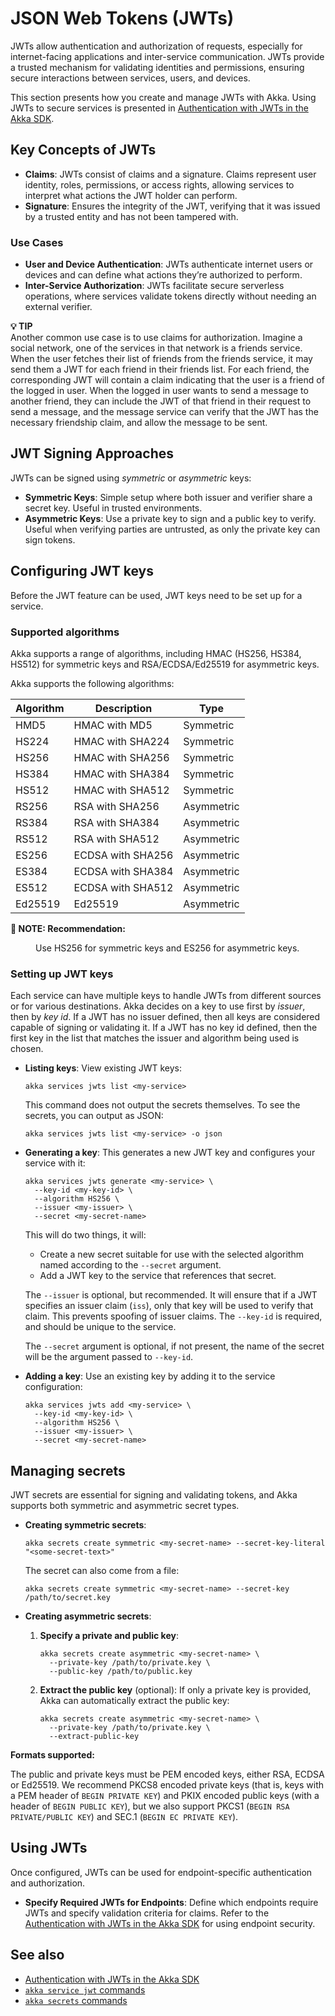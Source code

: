 # JSON Web Tokens (JWTs)

JWTs allow authentication and authorization of requests, especially for internet-facing applications and inter-service communication. JWTs provide a trusted mechanism for validating identities and permissions, ensuring secure interactions between services, users, and devices.

This section presents how you create and manage JWTs with Akka. Using JWTs to secure services is presented in [Authentication with JWTs in the Akka SDK](java:auth-with-jwts.adoc).

## Key Concepts of JWTs
* **Claims**: JWTs consist of claims and a signature. Claims represent user identity, roles, permissions, or access rights, allowing services to interpret what actions the JWT holder can perform.
* **Signature**: Ensures the integrity of the JWT, verifying that it was issued by a trusted entity and has not been tampered with.

### Use Cases
* **User and Device Authentication**: JWTs authenticate internet users or devices and can define what actions they’re authorized to perform.
* **Inter-Service Authorization**: JWTs facilitate secure serverless operations, where services validate tokens directly without needing an external verifier.

**💡 TIP**\
Another common use case is to use claims for authorization. Imagine a social network, one of the services in that network is a friends service. When the user fetches their list of friends from the friends service, it may send them a JWT for each friend in their friends list. For each friend, the corresponding JWT will contain a claim indicating that the user is a friend of the logged in user. When the logged in user wants to send a message to another friend, they can include the JWT of that friend in their request to send a message, and the message service can verify that the JWT has the necessary friendship claim, and allow the message to be sent.

## JWT Signing Approaches
JWTs can be signed using _symmetric_ or _asymmetric_ keys:

* **Symmetric Keys**: Simple setup where both issuer and verifier share a secret key. Useful in trusted environments.
* **Asymmetric Keys**: Use a private key to sign and a public key to verify. Useful when verifying parties are untrusted, as only the private key can sign tokens.

## Configuring JWT keys

Before the JWT feature can be used, JWT keys need to be set up for a service.

### Supported algorithms
Akka supports a range of algorithms, including HMAC (HS256, HS384, HS512) for symmetric keys and RSA/ECDSA/Ed25519 for asymmetric keys.

Akka supports the following algorithms:

| Algorithm | Description | Type |
| --- | --- | --- |
| HMD5 | HMAC with MD5 | Symmetric |
| HS224 | HMAC with SHA224 | Symmetric |
| HS256 | HMAC with SHA256 | Symmetric |
| HS384 | HMAC with SHA384 | Symmetric |
| HS512 | HMAC with SHA512 | Symmetric |
| RS256 | RSA with SHA256 | Asymmetric |
| RS384 | RSA with SHA384 | Asymmetric |
| RS512 | RSA with SHA512 | Asymmetric |
| ES256 | ECDSA with SHA256 | Asymmetric |
| ES384 | ECDSA with SHA384 | Asymmetric |
| ES512 | ECDSA with SHA512 | Asymmetric |
| Ed25519 | Ed25519 | Asymmetric |

<dl><dt><strong>📌 NOTE: Recommendation:</strong></dt><dd>

Use HS256 for symmetric keys and ES256 for asymmetric keys.
</dd></dl>

### Setting up JWT keys

Each service can have multiple keys to handle JWTs from different sources or for various destinations. Akka decides on a key to use first by _issuer_, then by _key id_. If a JWT has no issuer defined, then all keys are considered capable of signing or validating it. If a JWT has no key id defined, then the first key in the list that matches the issuer and algorithm being used is chosen.

* **Listing keys**: View existing JWT keys:

  ```shell
  akka services jwts list <my-service>
  ```

  This command does not output the secrets themselves. To see the secrets, you can output as JSON:

  ```shell
  akka services jwts list <my-service> -o json
  ```
* **Generating a key**: This generates a new JWT key and configures your service with it:

  ```shell
  akka services jwts generate <my-service> \
    --key-id <my-key-id> \
    --algorithm HS256 \
    --issuer <my-issuer> \
    --secret <my-secret-name>
  ```

  This will do two things, it will:

  * Create a new secret suitable for use with the selected algorithm named according to the `--secret` argument.
  * Add a JWT key to the service that references that secret.

  The `--issuer` is optional, but recommended. It will ensure that if a JWT specifies an issuer claim (`iss`), only that key will be used to verify that claim. This prevents spoofing of issuer claims. The `--key-id` is required, and should be unique to the service.

  The `--secret` argument is optional, if not present, the name of the secret will be the argument passed to `--key-id`.
* **Adding a key**: Use an existing key by adding it to the service configuration:

  ```shell
  akka services jwts add <my-service> \
    --key-id <my-key-id> \
    --algorithm HS256 \
    --issuer <my-issuer> \
    --secret <my-secret-name>
  ```

## Managing secrets

JWT secrets are essential for signing and validating tokens, and Akka supports both symmetric and asymmetric secret types.

* **Creating symmetric secrets**:

  ```shell
  akka secrets create symmetric <my-secret-name> --secret-key-literal "<some-secret-text>"
  ```

  The secret can also come from a file:

  ```shell
  akka secrets create symmetric <my-secret-name> --secret-key /path/to/secret.key
  ```
* **Creating asymmetric secrets**:

  1. **Specify a private and public key**:

     ```shell
     akka secrets create asymmetric <my-secret-name> \
       --private-key /path/to/private.key \
       --public-key /path/to/public.key
     ```
  2. **Extract the public key** (optional): If only a private key is provided, Akka can automatically extract the public key:

     ```shell
     akka secrets create asymmetric <my-secret-name> \
       --private-key /path/to/private.key \
       --extract-public-key
     ```

**Formats supported:**

The public and private keys must be PEM encoded keys, either RSA, ECDSA or Ed25519. We recommend PKCS8 encoded private keys (that is, keys with a PEM header of `BEGIN PRIVATE KEY`) and PKIX encoded public keys (with a header of `BEGIN PUBLIC KEY`), but we also support PKCS1 (`BEGIN RSA PRIVATE/PUBLIC KEY`) and SEC.1 (`BEGIN EC PRIVATE KEY`).

## Using JWTs

Once configured, JWTs can be used for endpoint-specific authentication and authorization.

* **Specify Required JWTs for Endpoints**: Define which endpoints require JWTs and specify validation criteria for claims. Refer to the [Authentication with JWTs in the Akka SDK](java:auth-with-jwts.adoc) for using endpoint security.

## See also
* [Authentication with JWTs in the Akka SDK](java:auth-with-jwts.adoc)
* [`akka service jwt` commands](reference:cli/akka-cli/akka_services_jwts.adoc#_see_also)
* [`akka secrets` commands](reference:cli/akka-cli/akka_secrets.adoc#_see_also)

